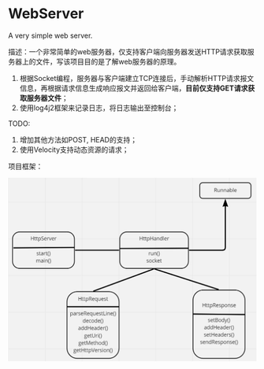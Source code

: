 # WebServer
A very simple web server.

描述：一个非常简单的web服务器，仅支持客户端向服务器发送HTTP请求获取服务器上的文件，写该项目目的是了解web服务器的原理。

1. 根据Socket编程，服务器与客户端建立TCP连接后，手动解析HTTP请求报文信息，再根据请求信息生成响应报文并返回给客户端，**目前仅支持GET请求获取服务器文件**；
2. 使用log4j2框架来记录日志，将日志输出至控制台；


TODO:
1. 增加其他方法如POST, HEAD的支持；
2. 使用Velocity支持动态资源的请求；

项目框架：

<img src="https://raw.githubusercontent.com/bjyh345/imgBeg/master/image-20220414180958536.png" alt="image-20220414180958536" style="zoom:67%;" />

